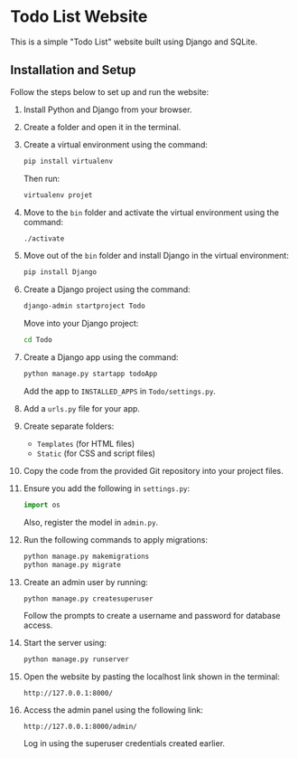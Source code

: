 # Todo List Website

This is a simple "Todo List" website built using Django and SQLite.

## Installation and Setup

Follow the steps below to set up and run the website:

1. Install Python and Django from your browser.
2. Create a folder and open it in the terminal.
3. Create a virtual environment using the command:
   ```sh
   pip install virtualenv
   ```
   Then run:
   ```sh
   virtualenv projet
   ```
4. Move to the `bin` folder and activate the virtual environment using the command:
   ```sh
   ./activate
   ```
5. Move out of the `bin` folder and install Django in the virtual environment:
   ```sh
   pip install Django
   ```
6. Create a Django project using the command:
   ```sh
   django-admin startproject Todo
   ```
   Move into your Django project:
   ```sh
   cd Todo
   ```
7. Create a Django app using the command:
   ```sh
   python manage.py startapp todoApp
   ```
   Add the app to `INSTALLED_APPS` in `Todo/settings.py`.

8. Add a `urls.py` file for your app.
9. Create separate folders:
   - `Templates` (for HTML files)
   - `Static` (for CSS and script files)
10. Copy the code from the provided Git repository into your project files.
11. Ensure you add the following in `settings.py`:
    ```python
    import os
    ```
    Also, register the model in `admin.py`.
12. Run the following commands to apply migrations:
    ```sh
    python manage.py makemigrations
    python manage.py migrate
    ```
13. Create an admin user by running:
    ```sh
    python manage.py createsuperuser
    ```
    Follow the prompts to create a username and password for database access.
14. Start the server using:
    ```sh
    python manage.py runserver
    ```
15. Open the website by pasting the localhost link shown in the terminal:
    ```
    http://127.0.0.1:8000/
    ```
16. Access the admin panel using the following link:
    ```
    http://127.0.0.1:8000/admin/
    ```
    Log in using the superuser credentials created earlier.

